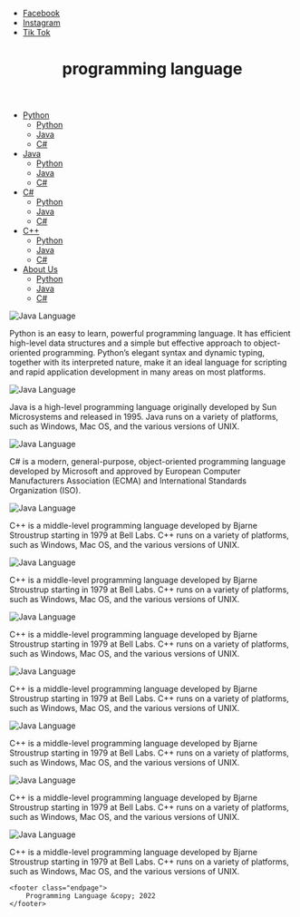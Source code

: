 <!DOCTYPE html>
<html lang="en">
<head>
    <meta charset="UTF-8">
    <link rel="stylesheet" href="./Bai3TH.css">
    <meta http-equiv="X-UA-Compatible" content="IE=edge">
    <meta name="viewport" content="width=device-width, initial-scale=1.0">
    <title>Programing Language</title>
</head>
<body>
    <section class="share">
        <ul>
            <li><a href="https://www.facebook.com/Tuoiteenne/photos/526235259126498" target="_blank">Facebook</a></li>
            <li><a href="https://www.facebook.com/Tuoiteenne/photos/526235259126498" target="_blank">Instagram</a></li>
            <li><a href="https://www.facebook.com/Tuoiteenne/photos/526235259126498" target="_blank">Tik Tok</a></li>
        </ul>
    </section>
    <header>
        <h1>programming language</h1>
    </header>
    <nav>
        <ul class="menu">
            <li class="sub">
                <a href="#">Python</a>
                <ul class="menu subcontent">
                    <li><a href="#">Python</a></li>
                    <li><a href="#">Java</a></li>
                    <li><a href="#">C#</a></li>
                </ul>
            </li>
            <li class="sub">
                <a href="#">Java</a>
                <ul class="menu subcontent">
                    <li><a href="#">Python</a></li>
                    <li><a href="#">Java</a></li>
                    <li><a href="#">C#</a></li>
                </ul>
            </li>
            <li class="sub">
                <a href="#">C#</a>
                <ul class="menu subcontent">
                    <li><a href="#">Python</a></li>
                    <li><a href="#">Java</a></li>
                    <li><a href="#">C#</a></li>
                </ul>
            </li>
            <li class="sub">
                <a href="#">C++</a>
                <ul class="menu subcontent">
                    <li><a href="#">Python</a></li>
                    <li><a href="#">Java</a></li>
                    <li><a href="#">C#</a></li>
                </ul>
            </li>
            <li class="sub">
                <a href="#">About Us</a>
                <ul class="menu subcontent">
                    <li><a href="#">Python</a></li>
                    <li><a href="#">Java</a></li>
                    <li><a href="#">C#</a></li>
                </ul>
            </li>
        </ul>
    </nav>
    <section class="languages">
        <div class="lang">
            <div class="image">
                <img src="https://www.freepnglogos.com/uploads/twitter-logo-png/twitter-bird-symbols-png-logo-0.png" alt="Java Language">
            </div>
            <p>Python is an easy to learn, powerful programming language. It has efficient high-level
                data structures and a simple but effective approach to object-oriented programming.
                Python’s elegant syntax and dynamic typing, together with its interpreted nature,
                make it an ideal language for scripting and rapid application development in many
                areas on most platforms.</p>
        </div>
        <div class="lang">
            <div class="image">
                <img src="https://www.freepnglogos.com/uploads/twitter-logo-png/twitter-bird-symbols-png-logo-0.png" alt="Java Language">
            </div>
            <p>Java is a high-level programming language originally developed by Sun
                Microsystems and released in 1995. Java runs on a variety of platforms, such as
                Windows, Mac OS, and the various versions of UNIX.</p>
        </div>
        <div class="lang">
            <div class="image">
                <img src="https://www.freepnglogos.com/uploads/twitter-logo-png/twitter-bird-symbols-png-logo-0.png" alt="Java Language">
            </div>
            <p>C# is a modern, general-purpose, object-oriented programming language developed
                by Microsoft and approved by European Computer Manufacturers Association
                (ECMA) and International Standards Organization (ISO).</p>
        </div>
        <div class="lang">
            <div class="image">
                <img src="https://www.freepnglogos.com/uploads/twitter-logo-png/twitter-bird-symbols-png-logo-0.png" alt="Java Language">
            </div>
            <p>C++ is a middle-level programming language developed by Bjarne Stroustrup starting
                in 1979 at Bell Labs. C++ runs on a variety of platforms, such as Windows, Mac OS,
                and the various versions of UNIX.</p>
        </div>
        <div class="lang">
            <div class="image">
                <img src="https://www.freepnglogos.com/uploads/twitter-logo-png/twitter-bird-symbols-png-logo-0.png" alt="Java Language">
            </div>
            <p>C++ is a middle-level programming language developed by Bjarne Stroustrup starting
                in 1979 at Bell Labs. C++ runs on a variety of platforms, such as Windows, Mac OS,
                and the various versions of UNIX.</p>
        </div>
        <div class="lang">
            <div class="image">
                <img src="https://www.freepnglogos.com/uploads/twitter-logo-png/twitter-bird-symbols-png-logo-0.png" alt="Java Language">
            </div>
            <p>C++ is a middle-level programming language developed by Bjarne Stroustrup starting
                in 1979 at Bell Labs. C++ runs on a variety of platforms, such as Windows, Mac OS,
                and the various versions of UNIX.</p>
        </div>
        <div class="lang">
            <div class="image">
                <img src="https://www.freepnglogos.com/uploads/twitter-logo-png/twitter-bird-symbols-png-logo-0.png" alt="Java Language">
            </div>
            <p>C++ is a middle-level programming language developed by Bjarne Stroustrup starting
                in 1979 at Bell Labs. C++ runs on a variety of platforms, such as Windows, Mac OS,
                and the various versions of UNIX.</p>
        </div>
        <div class="lang">
            <div class="image">
                <img src="https://www.freepnglogos.com/uploads/twitter-logo-png/twitter-bird-symbols-png-logo-0.png" alt="Java Language">
            </div>
            <p>C++ is a middle-level programming language developed by Bjarne Stroustrup starting
                in 1979 at Bell Labs. C++ runs on a variety of platforms, such as Windows, Mac OS,
                and the various versions of UNIX.</p>
        </div>
        <div class="lang">
            <div class="image">
                <img src="https://www.freepnglogos.com/uploads/twitter-logo-png/twitter-bird-symbols-png-logo-0.png" alt="Java Language">
            </div>
            <p>C++ is a middle-level programming language developed by Bjarne Stroustrup starting
                in 1979 at Bell Labs. C++ runs on a variety of platforms, such as Windows, Mac OS,
                and the various versions of UNIX.</p>
        </div>
        <div class="lang">
            <div class="image">
                <img src="https://www.freepnglogos.com/uploads/twitter-logo-png/twitter-bird-symbols-png-logo-0.png" alt="Java Language">
            </div>
            <p>C++ is a middle-level programming language developed by Bjarne Stroustrup starting
                in 1979 at Bell Labs. C++ runs on a variety of platforms, such as Windows, Mac OS,
                and the various versions of UNIX.</p>
        </div>
    </section>

    <footer class="endpage">
        Programming Language &copy; 2022
    </footer>
</body>
</html>
